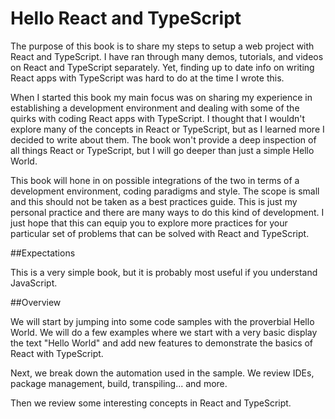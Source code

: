 Hello React and TypeScript
=======

The purpose of this book is to share my steps to setup a web project with React and TypeScript. I have ran through many demos, tutorials, and videos on React and TypeScript separately. Yet, finding up to date info on writing React apps with TypeScript was hard to do at the time I wrote this.

When I started this book my main focus was on sharing my experience in establishing a development environment and dealing with some of the quirks with coding React apps with TypeScript. I thought that I wouldn't explore many of the concepts in React or TypeScript, but as I learned more I decided to write about them. The book won't provide a deep inspection of all things React or TypeScript, but I will go deeper than just a simple Hello World. 

This book will hone in on possible integrations of the two in terms of a development environment, coding paradigms and style. The scope is small and this should not be taken as a best practices guide. This is just my personal practice and there are many ways to do this kind of development. I just hope that this can equip you to explore more practices for your particular set of problems that can be solved with React and TypeScript.

##Expectations

This is a very simple book, but it is probably most useful if you understand JavaScript.

##Overview

We will start by jumping into some code samples with the proverbial Hello World. We will do a few examples where we start with a very basic display the text "Hello World" and add new features to demonstrate the basics of React with TypeScript.

Next, we break down the automation used in the sample. We review IDEs, package management, build, transpiling... and more.

Then we review some interesting concepts in React and TypeScript.
